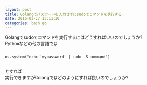 ```yaml
---
layout: post
title: Golangでパスワードを入力せずにsudoでコマンドを実行する
date: 2015-02-27 13:11:10
categories: bash go
---
```

<!-- {% raw %} -->
<p>Golangでsudoでコマンドを実行するにはどうすればいいのでしょうか?<br>
Pythonなどの他の言語では</p>

<pre>
<code>
os.system("echo 'mypassword' | sudo -S command")
</code>
</pre>

<p>とすれば<br>
実行できますがGolangではどのようにすれば良いのでしょうか?</p>
<!-- {% endraw %} -->

